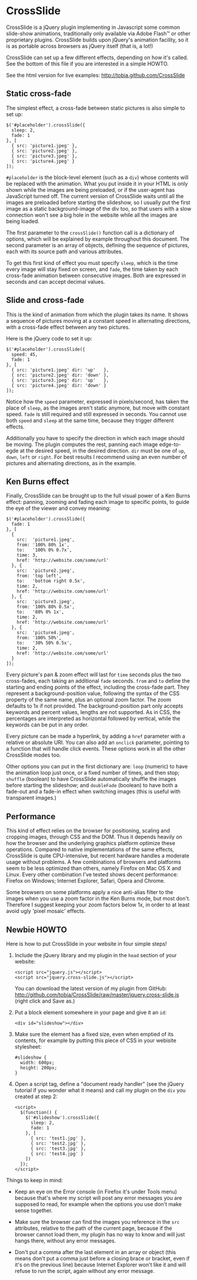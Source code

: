 CrossSlide
==========

CrossSlide is a jQuery plugin implementing in Javascript some common slide-show
animations, traditionally only available via Adobe Flash™ or other proprietary
plugins. CrossSlide builds upon jQuery's animation facility, so it is as
portable across browsers as jQuery itself (that is, a lot!)

CrossSlide can set up a few different effects, depending on how it's called.
See the bottom of this file if you are interested in a simple HOWTO.

See the html version for live examples: http://tobia.github.com/CrossSlide

Static cross-fade
-----------------

The simplest effect, a cross-fade between static pictures is also simple to set
up:

    $('#placeholder').crossSlide({
      sleep: 2,
      fade: 1
    }, [
      { src: 'picture1.jpeg' },
      { src: 'picture2.jpeg' },
      { src: 'picture3.jpeg' },
      { src: 'picture4.jpeg' }
    ]);

`#placeholder` is the block-level element (such as a `div`) whose contents will
be replaced with the animation. What you put inside it in your HTML is only
shown while the images are being preloaded, or if the user-agent has JavaScript
turned off. The current version of CrossSlide waits until all the images are
preloaded before starting the slideshow, so I usually put the first image as a
static background-image of the div too, so that users with a slow connection
won't see a big hole in the website while all the images are being loaded.

The first parameter to the `crossSlide()` function call is a dictionary of
options, which will be explained by example throughout this document. The
second parameter is an array of objects, defining the sequence of pictures,
each with its source path and various attributes.

To get this first kind of effect you must specify `sleep`, which is the time
every image will stay fixed on screen, and `fade`, the time taken by each
cross-fade animation between consecutive images. Both are expressed in seconds
and can accept decimal values.

Slide and cross-fade
--------------------

This is the kind of animation from which the plugin takes its name. It shows a
sequence of pictures moving at a constant speed in alternating directions, with
a cross-fade effect between any two pictures.

Here is the jQuery code to set it up:

    $('#placeholder').crossSlide({
      speed: 45,
      fade: 1
    }, [
      { src: 'picture1.jpeg' dir: 'up'   },
      { src: 'picture2.jpeg' dir: 'down' },
      { src: 'picture3.jpeg' dir: 'up'   },
      { src: 'picture4.jpeg' dir: 'down' }
    ]);

Notice how the `speed` parameter, expressed in pixels/second, has taken the
place of `sleep`, as the images aren't static anymore, but move with constant
speed. `fade` is still required and still expressed in seconds. You cannot use
both `speed` and `sleep` at the same time, because they trigger different
effects.

Additionally you have to specify the direction in which each image should be
moving. The plugin computes the rest, panning each image edge-to-egde at the
desired speed, in the desired direction. `dir` must be one of `up`, `down`,
`left` or `right`. For best results I recommend using an even number of
pictures and alternating directions, as in the example.

Ken Burns effect
----------------

Finally, CrossSlide can be brought up to the full visual power of a Ken Burns
effect: panning, zooming and fading each image to specific points, to guide the
eye of the viewer and convey meaning:

    $('#placeholder').crossSlide({
      fade: 1
    }, [
      {
        src:  'picture1.jpeg',
        from: '100% 80% 1x',
        to:   '100% 0% 0.7x',
        time: 3,
        href: 'http://website.com/some/url'
      }, {
        src:  'picture2.jpeg',
        from: 'top left',
        to:   'bottom right 0.5x',
        time: 2,
        href: 'http://website.com/some/url'
      }, {
        src:  'picture3.jpeg',
        from: '100% 80% 0.5x',
        to:   '80% 0% 1x',
        time: 2,
        href: 'http://website.com/some/url'
      }, {
        src:  'picture4.jpeg',
        from: '100% 50%',
        to:   '30% 50% 0.5x',
        time: 2,
        href: 'http://website.com/some/url'
      }
    ]);

Every picture's pan & zoom effect will last for `time` seconds plus the two
cross-fades, each taking an additional `fade` seconds. `from` and `to` define
the starting and ending points of the effect, including the cross-fade part.
They represent a background-position value, following the syntax of the CSS
property of the same name, plus an optional zoom factor. The zoom defaults to
1x if not provided. The background-position part only accepts keywords and
percent values, lengths are not supported. As in CSS, the percentages are
interpreted as horizontal followed by vertical, while the keywords can be put
in any order.

Every picture can be made a hyperlink, by adding a `href` parameter with a
relative or absolute URI. You can also add an `onclick` parameter, pointing to
a function that will handle click events. These options work in all the other
CrossSlide modes too.

Other options you can put in the first dictionary are: `loop` (numeric) to have
the animation loop just once, or a fixed number of times, and then stop;
`shuffle` (boolean) to have CrossSlide automatically shuffle the images before
starting the slideshow; and `doubleFade` (boolean) to have both a fade-out and
a fade-in effect when switching images (this is useful with transparent
images.)

Performance
-----------

This kind of effect relies on the browser for positioning, scaling and cropping
images, through CSS and the DOM. Thus it depends heavily on how the browser and
the underlying graphics platform optimize these operations. Compared to native
implementations of the same effects, CrossSlide is quite CPU-intensive, but
recent hardware handles a moderate usage without problems. A few combinations
of browsers and platforms seem to be less optimized than others, namely Firefox
on Mac OS X and Linux. Every other combination I've tested shows decent
performance: Firefox on Windows; Internet Explorer, Safari, Opera and Chrome.

Some browsers on some platforms apply a nice anti-alias filter to the images
when you use a zoom factor in the Ken Burns mode, but most don't. Therefore I
suggest keeping your zoom factors below 1x, in order to at least avoid ugly
'pixel mosaic' effects.

Newbie HOWTO
------------

Here is how to put CrossSlide in your website in four simple steps!

1.  Include the jQuery library and my plugin in the `head` section of your
    website:

        <script src="jquery.js"></script>
        <script src="jquery.cross-slide.js"></script>

    You can download the latest version of my plugin from GitHub:
    http://github.com/tobia/CrossSlide/raw/master/jquery.cross-slide.js
    (right click and Save as.)

2.  Put a block element somewhere in your page and give it an `id`:

        <div id="slideshow"></div>

3.  Make sure the element has a fixed size, even when emptied of its contents,
    for example by putting this piece of CSS in your webisite stylesheet:

        #slideshow {
          width: 600px;
          height: 200px;
        }

4.  Open a script tag, define a "document ready handler" (see the jQuery
    tutorial if you wonder what it means) and call my plugin on the `div` you
    created at step 2:

        <script>
          $(function() {
            $('#slideshow').crossSlide({
              sleep: 2,
              fade: 1
            }, [
              { src: 'test1.jpg' },
              { src: 'test2.jpg' },
              { src: 'test3.jpg' },
              { src: 'test4.jpg' }
            ])
          });
        </script>

Things to keep in mind:

* Keep an eye on the Error console (in Firefox it's under Tools menu) because
  that's where my script will post any error messages you are supposed to read,
  for example when the options you use don't make sense together.

* Make sure the browser can find the images you reference in the `src`
  attributes, relative to the path of the current page, because if the browser
  cannot load them, my plugin has no way to know and will just hangs there,
  without any error messages.

* Don't put a comma after the last element in an array or object (this means
  don't put a comma just before a closing brace or bracket, even if it's on the
  previous line) because Internet Explorer won't like it and will refuse to run
  the script, again without any error message.
